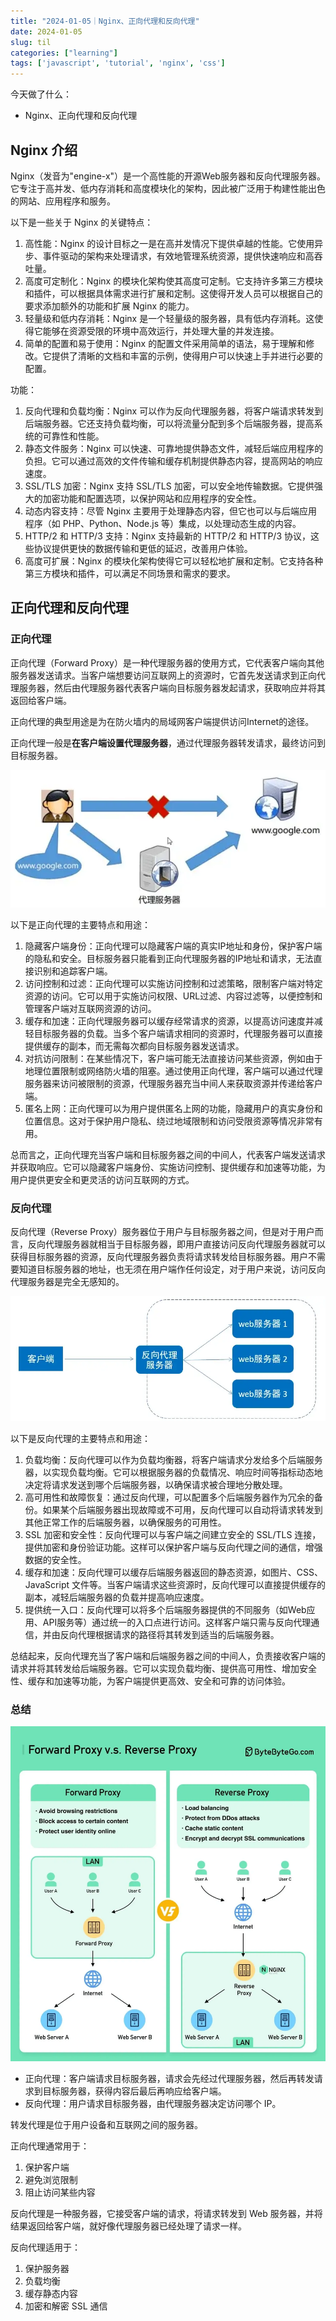 ```yaml
---
title: "2024-01-05｜Nginx、正向代理和反向代理"
date: 2024-01-05
slug: til
categories: ["learning"]
tags: ['javascript', 'tutorial', 'nginx', 'css']
---
```


今天做了什么：

- Nginx、正向代理和反向代理



## Nginx 介绍

Nginx（发音为"engine-x"）是一个高性能的开源Web服务器和反向代理服务器。它专注于高并发、低内存消耗和高度模块化的架构，因此被广泛用于构建性能出色的网站、应用程序和服务。

以下是一些关于 Nginx 的关键特点：

1. 高性能：Nginx 的设计目标之一是在高并发情况下提供卓越的性能。它使用异步、事件驱动的架构来处理请求，有效地管理系统资源，提供快速响应和高吞吐量。
2. 高度可定制化：Nginx 的模块化架构使其高度可定制。它支持许多第三方模块和插件，可以根据具体需求进行扩展和定制。这使得开发人员可以根据自己的要求添加额外的功能和扩展 Nginx 的能力。
3. 轻量级和低内存消耗：Nginx 是一个轻量级的服务器，具有低内存消耗。这使得它能够在资源受限的环境中高效运行，并处理大量的并发连接。
4. 简单的配置和易于使用：Nginx 的配置文件采用简单的语法，易于理解和修改。它提供了清晰的文档和丰富的示例，使得用户可以快速上手并进行必要的配置。


功能：

1. 反向代理和负载均衡：Nginx 可以作为反向代理服务器，将客户端请求转发到后端服务器。它还支持负载均衡，可以将流量分配到多个后端服务器，提高系统的可靠性和性能。
2. 静态文件服务：Nginx 可以快速、可靠地提供静态文件，减轻后端应用程序的负担。它可以通过高效的文件传输和缓存机制提供静态内容，提高网站的响应速度。
3. SSL/TLS 加密：Nginx 支持 SSL/TLS 加密，可以安全地传输数据。它提供强大的加密功能和配置选项，以保护网站和应用程序的安全性。
4. 动态内容支持：尽管 Nginx 主要用于处理静态内容，但它也可以与后端应用程序（如 PHP、Python、Node.js 等）集成，以处理动态生成的内容。
5. HTTP/2 和 HTTP/3 支持：Nginx 支持最新的 HTTP/2 和 HTTP/3 协议，这些协议提供更快的数据传输和更低的延迟，改善用户体验。
6. 高度可扩展：Nginx 的模块化架构使得它可以轻松地扩展和定制。它支持各种第三方模块和插件，可以满足不同场景和需求的要求。



## 正向代理和反向代理

### 正向代理

正向代理（Forward Proxy）是一种代理服务器的使用方式，它代表客户端向其他服务器发送请求。当客户端想要访问互联网上的资源时，它首先发送请求到正向代理服务器，然后由代理服务器代表客户端向目标服务器发起请求，获取响应并将其返回给客户端。

正向代理的典型用途是为在防火墙内的局域网客户端提供访问Internet的途径。

正向代理一般是**在客户端设置代理服务器**，通过代理服务器转发请求，最终访问到目标服务器。

![image-20210830233450415](../../../static/images/forward-proxy.webp) 



以下是正向代理的主要特点和用途：

1. 隐藏客户端身份：正向代理可以隐藏客户端的真实IP地址和身份，保护客户端的隐私和安全。目标服务器只能看到正向代理服务器的IP地址和请求，无法直接识别和追踪客户端。
2. 访问控制和过滤：正向代理可以实施访问控制和过滤策略，限制客户端对特定资源的访问。它可以用于实施访问权限、URL过滤、内容过滤等，以便控制和管理客户端对互联网资源的访问。
3. 缓存和加速：正向代理服务器可以缓存经常请求的资源，以提高访问速度并减轻目标服务器的负载。当多个客户端请求相同的资源时，代理服务器可以直接提供缓存的副本，而无需每次都向目标服务器发送请求。
4. 对抗访问限制：在某些情况下，客户端可能无法直接访问某些资源，例如由于地理位置限制或网络防火墙的阻塞。通过使用正向代理，客户端可以通过代理服务器来访问被限制的资源，代理服务器充当中间人来获取资源并传递给客户端。
5. 匿名上网：正向代理可以为用户提供匿名上网的功能，隐藏用户的真实身份和位置信息。这对于保护用户隐私、绕过地域限制和访问受限资源等情况非常有用。

总而言之，正向代理充当客户端和目标服务器之间的中间人，代表客户端发送请求并获取响应。它可以隐藏客户端身份、实施访问控制、提供缓存和加速等功能，为用户提供更安全和更灵活的访问互联网的方式。

### 反向代理

反向代理（Reverse Proxy）服务器位于用户与目标服务器之间，但是对于用户而言，反向代理服务器就相当于目标服务器，即用户直接访问反向代理服务器就可以获得目标服务器的资源，反向代理服务器负责将请求转发给目标服务器。用户不需要知道目标服务器的地址，也无须在用户端作任何设定，对于用户来说，访问反向代理服务器是完全无感知的。

![image-20210830233634695](../../../static/images/reverse-proxy.webp) 


以下是反向代理的主要特点和用途：

1. 负载均衡：反向代理可以作为负载均衡器，将客户端请求分发给多个后端服务器，以实现负载均衡。它可以根据服务器的负载情况、响应时间等指标动态地决定将请求发送到哪个后端服务器，以确保请求被合理地分散处理。
2. 高可用性和故障恢复：通过反向代理，可以配置多个后端服务器作为冗余的备份。如果某个后端服务器出现故障或不可用，反向代理可以自动将请求转发到其他正常工作的后端服务器，以确保服务的可用性。
3. SSL 加密和安全性：反向代理可以与客户端之间建立安全的 SSL/TLS 连接，提供加密和身份验证功能。这样可以保护客户端与反向代理之间的通信，增强数据的安全性。
4. 缓存和加速：反向代理可以缓存后端服务器返回的静态资源，如图片、CSS、JavaScript 文件等。当客户端请求这些资源时，反向代理可以直接提供缓存的副本，减轻后端服务器的负载并提高响应速度。
5. 提供统一入口：反向代理可以将多个后端服务器提供的不同服务（如Web应用、API服务等）通过统一的入口点进行访问。这样客户端只需与反向代理通信，并由反向代理根据请求的路径将其转发到适当的后端服务器。

总结起来，反向代理充当了客户端和后端服务器之间的中间人，负责接收客户端的请求并将其转发给后端服务器。它可以实现负载均衡、提供高可用性、增加安全性、缓存和加速等功能，为客户端提供更高效、安全和可靠的访问体验。

### 总结

![](../../../static/images/proxy-vs-reverse-proxy.webp)

- 正向代理：客户端请求目标服务器，请求会先经过代理服务器，然后再转发请求到目标服务器，获得内容后最后再响应给客户端。
- 反向代理：用户请求目标服务器，由代理服务器决定访问哪个 IP。

转发代理是位于用户设备和互联网之间的服务器。

正向代理通常用于：

1. 保护客户端
2. 避免浏览限制
3. 阻止访问某些内容


反向代理是一种服务器，它接受客户端的请求，将请求转发到 Web 服务器，并将结果返回给客户端，就好像代理服务器已经处理了请求一样。

反向代理适用于：

1. 保护服务器
2. 负载均衡
3. 缓存静态内容
4. 加密和解密 SSL 通信
